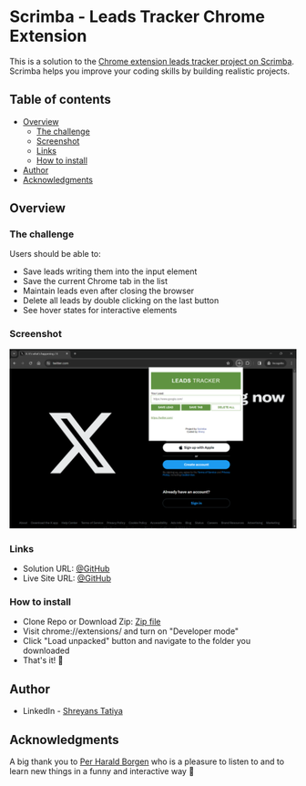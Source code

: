 # Scrimba - Leads Tracker Chrome Extension 

This is a solution to the [Chrome extension leads tracker project on Scrimba](https://scrimba.com/learn/learnjavascript/). Scrimba helps you improve your coding skills by building realistic projects.

## Table of contents

- [Overview](#overview)
  - [The challenge](#the-challenge)
  - [Screenshot](#screenshot)
  - [Links](#links)
  - [How to install](#how-to-install)
- [Author](#author)
- [Acknowledgments](#acknowledgments)

## Overview

### The challenge

Users should be able to:

- Save leads writing them into the input element
- Save the current Chrome tab in the list
- Maintain leads even after closing the browser
- Delete all leads by double clicking on the last button
- See hover states for interactive elements

### Screenshot

![screenshot](./screenshots/screenshot1.png)

### Links

- Solution URL: [@GitHub](https://github.com/Percobain/leads_tracker_chrome_extension)
- Live Site URL: [@GitHub](https://percobain.github.io/leads_tracker_chrome_extension/)

### How to install

- Clone Repo or Download Zip: [Zip file](https://github.com/Percobain/leads_tracker_chrome_extension/blob/main/leads_tracker.zip)
- Visit chrome://extensions/ and turn on "Developer mode"
- Click "Load unpacked" button and navigate to the folder you downloaded
- That's it! 🎉


## Author

- LinkedIn - [Shreyans Tatiya](https://www.linkedin.com/in/shreyans-tatiya-8845a2274/)

## Acknowledgments

A big thank you to [Per Harald Borgen](https://github.com/perborgen) who is a pleasure to listen to and to learn new things in a funny and interactive way 👏
